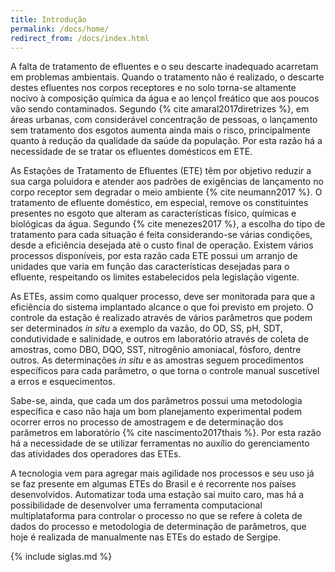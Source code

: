 ```yaml
---
title: Introdução
permalink: /docs/home/
redirect_from: /docs/index.html
---
```


A falta de tratamento de efluentes e o seu descarte inadequado acarretam em problemas ambientais. Quando o tratamento não é realizado, o descarte destes efluentes nos corpos receptores e no solo torna-se altamente nocivo à composição química da água e ao lençol freático que aos poucos vão sendo contaminados. Segundo {% cite amaral2017diretrizes %}, em áreas urbanas, com considerável concentração de pessoas, o lançamento sem tratamento dos esgotos aumenta ainda mais o risco, principalmente quanto à redução da qualidade da saúde da população. Por esta razão há a necessidade de se tratar os efluentes domésticos em ETE.


As Estações de Tratamento de Efluentes (ETE) têm por objetivo  reduzir a sua carga poluidora e atender aos padrões de exigências de lançamento no corpo  receptor sem degradar o meio ambiente {% cite neumann2017 %}. O tratamento de efluente doméstico, em especial, remove os constituintes presentes no esgoto que alteram as características físico, químicas e biológicas da água. Segundo {% cite menezes2017 %}, a escolha do tipo de tratamento para cada situação é feita considerando-se várias condições, desde a eficiência desejada até o custo final de operação. Existem vários processos disponíveis, por esta razão cada ETE possui um arranjo de unidades que varia em função das características desejadas para o efluente, respeitando os limites estabelecidos pela legislação vigente.

As ETEs, assim como qualquer processo, deve ser monitorada para que a eficiência do sistema implantado alcance o que foi previsto em projeto. O controle da estação é realizado através de vários parâmetros que podem ser determinados _in situ_ a exemplo da vazão, do OD, SS, pH, SDT, condutividade e salinidade, e outros em laboratório através de coleta de amostras, como DBO, DQO, SST, nitrogênio amoniacal, fósforo, dentre outros. As determinações _in situ_ e as amostras seguem procedimentos específicos para cada parâmetro, o que torna o controle manual suscetível a erros e esquecimentos.

Sabe-se, ainda, que cada um dos parâmetros possui uma metodologia específica e caso não haja um bom planejamento experimental podem ocorrer erros no processo de amostragem e de determinação dos parâmetros em laboratório {% cite nascimento2017thais %}. Por esta razão há a necessidade de se utilizar ferramentas no auxílio do gerenciamento das atividades dos operadores das ETEs.

A tecnologia vem para agregar mais agilidade nos processos e seu uso já se faz presente em algumas ETEs do Brasil e é recorrente nos países desenvolvidos. Automatizar toda uma estação sai muito caro, mas há a possibilidade de desenvolver uma ferramenta computacional multiplataforma para controlar o processo no que se refere à coleta de dados do processo e metodologia de determinação de parâmetros, que hoje é realizada de manualmente nas ETEs do estado de Sergipe.

{% include siglas.md %}



